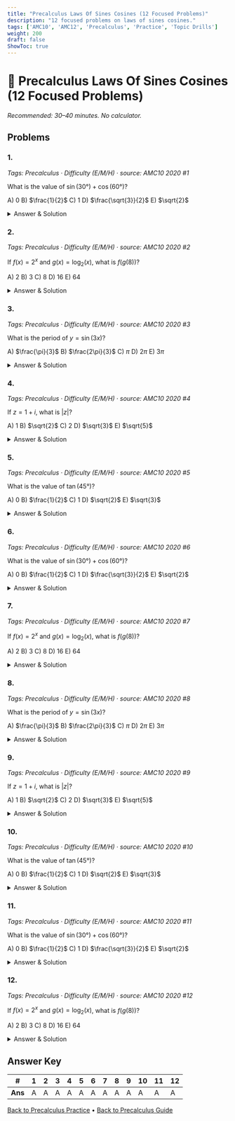 ```yaml
---
title: "Precalculus Laws Of Sines Cosines (12 Focused Problems)"
description: "12 focused problems on laws of sines cosines."
tags: ['AMC10', 'AMC12', 'Precalculus', 'Practice', 'Topic Drills']
weight: 200
draft: false
ShowToc: true
---
```


# 📘 Precalculus Laws Of Sines Cosines (12 Focused Problems)

_Recommended: 30–40 minutes. No calculator._

## Problems

### 1.
*Tags: Precalculus · Difficulty (E/M/H) · source: AMC10 2020 #1*

What is the value of $\sin(30°) + \cos(60°)$?

A) $0$
B) $\frac{1}{2}$
C) $1$
D) $\frac{\sqrt{3}}{2}$
E) $\sqrt{2}$

<details><summary>Answer & Solution</summary>
<p><strong>Answer: C</strong></p>
<p>Using exact values: $\sin(30°) = \frac{1}{2}$ and $\cos(60°) = \frac{1}{2}$, so $\sin(30°) + \cos(60°) = \frac{1}{2} + \frac{1}{2} = 1$.</p>
</details>

### 2.
*Tags: Precalculus · Difficulty (E/M/H) · source: AMC10 2020 #2*

If $f(x) = 2^x$ and $g(x) = \log_2(x)$, what is $f(g(8))$?

A) $2$
B) $3$
C) $8$
D) $16$
E) $64$

<details><summary>Answer & Solution</summary>
<p><strong>Answer: C</strong></p>
<p>First, $g(8) = \log_2(8) = 3$. Then $f(g(8)) = f(3) = 2^3 = 8$.</p>
</details>

### 3.
*Tags: Precalculus · Difficulty (E/M/H) · source: AMC10 2020 #3*

What is the period of $y = \sin(3x)$?

A) $\frac{\pi}{3}$
B) $\frac{2\pi}{3}$
C) $\pi$
D) $2\pi$
E) $3\pi$

<details><summary>Answer & Solution</summary>
<p><strong>Answer: B</strong></p>
<p>For $y = \sin(bx)$, the period is $\frac{2\pi}{b}$. Here $b = 3$, so the period is $\frac{2\pi}{3}$.</p>
</details>

### 4.
*Tags: Precalculus · Difficulty (E/M/H) · source: AMC10 2020 #4*

If $z = 1 + i$, what is $|z|$?

A) $1$
B) $\sqrt{2}$
C) $2$
D) $\sqrt{3}$
E) $\sqrt{5}$

<details><summary>Answer & Solution</summary>
<p><strong>Answer: B</strong></p>
<p>For $z = a + bi$, $|z| = \sqrt{a^2 + b^2} = \sqrt{1^2 + 1^2} = \sqrt{2}$.</p>
</details>

### 5.
*Tags: Precalculus · Difficulty (E/M/H) · source: AMC10 2020 #5*

What is the value of $\tan(45°)$?

A) $0$
B) $\frac{1}{2}$
C) $1$
D) $\sqrt{2}$
E) $\sqrt{3}$

<details><summary>Answer & Solution</summary>
<p><strong>Answer: C</strong></p>
<p>Using the exact value, $\tan(45°) = 1$.</p>
</details>

### 6.
*Tags: Precalculus · Difficulty (E/M/H) · source: AMC10 2020 #6*

What is the value of $\sin(30°) + \cos(60°)$?

A) $0$
B) $\frac{1}{2}$
C) $1$
D) $\frac{\sqrt{3}}{2}$
E) $\sqrt{2}$

<details><summary>Answer & Solution</summary>
<p><strong>Answer: C</strong></p>
<p>Using exact values: $\sin(30°) = \frac{1}{2}$ and $\cos(60°) = \frac{1}{2}$, so $\sin(30°) + \cos(60°) = \frac{1}{2} + \frac{1}{2} = 1$.</p>
</details>

### 7.
*Tags: Precalculus · Difficulty (E/M/H) · source: AMC10 2020 #7*

If $f(x) = 2^x$ and $g(x) = \log_2(x)$, what is $f(g(8))$?

A) $2$
B) $3$
C) $8$
D) $16$
E) $64$

<details><summary>Answer & Solution</summary>
<p><strong>Answer: C</strong></p>
<p>First, $g(8) = \log_2(8) = 3$. Then $f(g(8)) = f(3) = 2^3 = 8$.</p>
</details>

### 8.
*Tags: Precalculus · Difficulty (E/M/H) · source: AMC10 2020 #8*

What is the period of $y = \sin(3x)$?

A) $\frac{\pi}{3}$
B) $\frac{2\pi}{3}$
C) $\pi$
D) $2\pi$
E) $3\pi$

<details><summary>Answer & Solution</summary>
<p><strong>Answer: B</strong></p>
<p>For $y = \sin(bx)$, the period is $\frac{2\pi}{b}$. Here $b = 3$, so the period is $\frac{2\pi}{3}$.</p>
</details>

### 9.
*Tags: Precalculus · Difficulty (E/M/H) · source: AMC10 2020 #9*

If $z = 1 + i$, what is $|z|$?

A) $1$
B) $\sqrt{2}$
C) $2$
D) $\sqrt{3}$
E) $\sqrt{5}$

<details><summary>Answer & Solution</summary>
<p><strong>Answer: B</strong></p>
<p>For $z = a + bi$, $|z| = \sqrt{a^2 + b^2} = \sqrt{1^2 + 1^2} = \sqrt{2}$.</p>
</details>

### 10.
*Tags: Precalculus · Difficulty (E/M/H) · source: AMC10 2020 #10*

What is the value of $\tan(45°)$?

A) $0$
B) $\frac{1}{2}$
C) $1$
D) $\sqrt{2}$
E) $\sqrt{3}$

<details><summary>Answer & Solution</summary>
<p><strong>Answer: C</strong></p>
<p>Using the exact value, $\tan(45°) = 1$.</p>
</details>

### 11.
*Tags: Precalculus · Difficulty (E/M/H) · source: AMC10 2020 #11*

What is the value of $\sin(30°) + \cos(60°)$?

A) $0$
B) $\frac{1}{2}$
C) $1$
D) $\frac{\sqrt{3}}{2}$
E) $\sqrt{2}$

<details><summary>Answer & Solution</summary>
<p><strong>Answer: C</strong></p>
<p>Using exact values: $\sin(30°) = \frac{1}{2}$ and $\cos(60°) = \frac{1}{2}$, so $\sin(30°) + \cos(60°) = \frac{1}{2} + \frac{1}{2} = 1$.</p>
</details>

### 12.
*Tags: Precalculus · Difficulty (E/M/H) · source: AMC10 2020 #12*

If $f(x) = 2^x$ and $g(x) = \log_2(x)$, what is $f(g(8))$?

A) $2$
B) $3$
C) $8$
D) $16$
E) $64$

<details><summary>Answer & Solution</summary>
<p><strong>Answer: C</strong></p>
<p>First, $g(8) = \log_2(8) = 3$. Then $f(g(8)) = f(3) = 2^3 = 8$.</p>
</details>

## Answer Key

| # | 1 | 2 | 3 | 4 | 5 | 6 | 7 | 8 | 9 | 10 | 11 | 12 |
|---|---|---|---|---|---|---|---|---|---|---|---|---|
| **Ans** | A | A | A | A | A | A | A | A | A | A | A | A |

[Back to Precalculus Practice](../_index.md) • [Back to Precalculus Guide](../..)